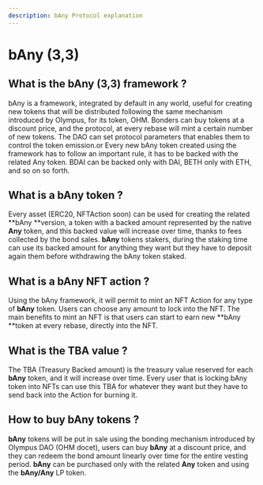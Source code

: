 ```yaml
---
description: bAny Protocol explanation
---
```


# bAny (3,3)

## What is the bAny (3,3) framework ?

bAny is a framework, integrated by default in any world, useful for creating new tokens that will be distributed following the same mechanism introduced by Olympus, for its token, OHM. Bonders can buy tokens at a discount price, and the protocol, at every rebase will mint a certain number of new tokens. The DAO can set protocol parameters that enables them to control the token emission.or  Every new bAny token created using the framework has to follow an important rule, it has to be backed with the related Any token. BDAI can be backed only with DAI, BETH only with ETH, and so on so forth.

## What is a bAny token ?

Every asset (ERC20, NFTAction soon) can be used for creating the related **bAny **version, a token with a backed amount represented by the native **Any** token, and this backed value will increase over time, thanks to fees collected by the bond sales. **bAny** tokens stakers, during the staking time can use its backed amount for anything they want but they have to deposit again them before withdrawing the bAny token staked.&#x20;

## What is a bAny NFT action ?

Using the bAny framework, it will permit to mint an NFT Action for any type of **bAny** token. Users can choose any amount to lock into the NFT. The main benefits to mint an NFT is that users can start to earn new **bAny **token at every rebase, directly into the NFT.&#x20;

## What is the TBA value ?

The TBA (Treasury Backed amount) is the treasury value reserved for each **bAny** token, and it will increase over time. Every user that is locking bAny token into NFTs can use this TBA for whatever they want but they have to send back into the Action for burning it.

## How to buy bAny tokens ?

**bAny** tokens will be put in sale using the bonding mechanism introduced by Olympus DAO (OHM docet), users can buy **bAny** at a discount price, and they can redeem the bond amount linearly over time for the entire vesting period. **bAny** can be purchased only with the related **Any** token and using the **bAny/Any** LP token.




